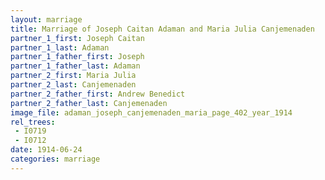 ```yaml
---
layout: marriage
title: Marriage of Joseph Caitan Adaman and Maria Julia Canjemenaden
partner_1_first: Joseph Caitan
partner_1_last: Adaman
partner_1_father_first: Joseph
partner_1_father_last: Adaman
partner_2_first: Maria Julia
partner_2_last: Canjemenaden
partner_2_father_first: Andrew Benedict
partner_2_father_last: Canjemenaden
image_file: adaman_joseph_canjemenaden_maria_page_402_year_1914
rel_trees:
 - I0719
 - I0712
date: 1914-06-24
categories: marriage
---
```


